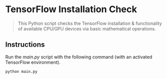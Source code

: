 # TensorFlow Installation Check
> This Python script checks the TensorFlow installation & functionality of available CPU/GPU devices via basic mathematical operations.

## Instructions
Run the *main.py* script with the following command (with an activated TensorFlow environment).
```
python main.py
```
